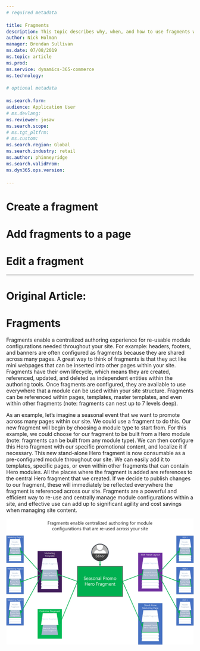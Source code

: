 ```yaml
---
# required metadata

title: Fragments
description: This topic describes why, when, and how to use fragments within the e-commerce authoring toolset.
author: Nick Holman
manager: Brendan Sullivan
ms.date: 07/08/2019
ms.topic: article
ms.prod: 
ms.service: dynamics-365-commerce
ms.technology: 

# optional metadata

ms.search.form:  
audience: Application User
# ms.devlang: 
ms.reviewer: josaw
ms.search.scope: 
# ms.tgt_pltfrm: 
# ms.custom: 
ms.search.region: Global
ms.search.industry: retail
ms.author: phinneyridge
ms.search.validFrom: 
ms.dyn365.ops.version: 

---
```

# Create a fragment
# Add fragments to a page
# Edit a fragment

---
# Original Article:

# Fragments

Fragments enable a centralized authoring experience for re-usable module configurations needed throughout your site. For example: headers, footers, and banners are often configured as fragments because they are shared across many pages. A great way to think of fragments is that they act like mini webpages that can be inserted into other pages within your site. Fragments have their own lifecycle, which means they are created, referenced, updated, and deleted as independent entities within the authoring tools. Once fragments are configured, they are available to use everywhere that a module can be used within your site structure. Fragments can be referenced within pages, templates, master templates, and even within other fragments (note: fragments can nest up to 7 levels deep).

As an example, let’s imagine a seasonal event that we want to promote across many pages within our site. We could use a fragment to do this. Our new fragment will begin by choosing a module type to start from. For this example, we could choose for our fragment to be built from a Hero module (note: fragments can be built from any module type). We can then configure this Hero fragment with our specific promotional content, and localize it if necessary. This new stand-alone Hero fragment is now consumable as a pre-configured module throughout our site. We can easily add it to templates, specific pages, or even within other fragments that can contain Hero modules. All the places where the fragment is added are references to the central Hero fragment that we created. If we decide to publish changes to our fragment, these will immediately be reflected everywhere the fragment is referenced across our site. Fragments are a powerful and efficient way to re-use and centrally manage module configurations within a site, and effective use can add up to significant agility and cost savings when managing site content.

![Common Concepts - Fragments Diagram 1](../commerce/media/fragment-figure1.png)
